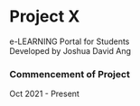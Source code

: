 # Project X

e-LEARNING Portal for Students <br />
Developed by Joshua David Ang <br />

### Commencement of Project

Oct 2021 - Present
